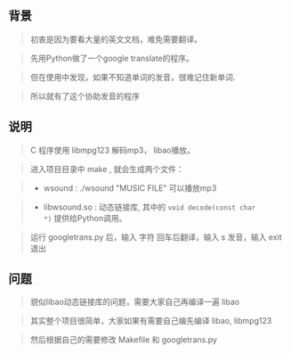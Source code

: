 ## 背景 ##
> 初衷是因为要看大量的英文文档，难免需要翻译。

> 先用Python做了一个google translate的程序。

> 但在使用中发现，如果不知道单词的发音，很难记住新单词.

> 所以就有了这个协助发音的程序

## 说明 ##
> C 程序使用 libmpg123 解码mp3， libao播放。

> 进入项目目录中 make , 就会生成两个文件：

> * wsound :  ./wsound "MUSIC FILE" 可以播放mp3

> * libwsound.so :  动态链接库, 其中的 <code>void decode(const char \*)</code> 提供给Python调用。

> 运行 googletrans.py 后，输入 字符 回车后翻译，输入 s 发音，输入 exit 退出

## 问题 ##
> 貌似libao动态链接库的问题，需要大家自己再编译一遍 libao

> 其实整个项目很简单，大家如果有需要自己编先编译 libao, libmpg123

> 然后根据自己的需要修改 Makefile 和 googletrans.py
